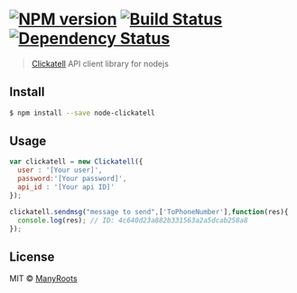 #  [![NPM version][npm-image]][npm-url] [![Build Status][travis-image]][travis-url] [![Dependency Status][daviddm-url]][daviddm-image]

> [Clickatell](http://www.clickatell.com) API client library for nodejs


## Install

```sh
$ npm install --save node-clickatell
```


## Usage

```js
var clickatell = new Clickatell({
  user : '[Your user]',
  password:'[Your password]',
  api_id : '[Your api ID]'
});

clickatell.sendmsg("message to send",['ToPhoneNumber'],function(res){
  console.log(res); // ID: 4c640d23a882b331563a2a5dcab258a8
});
```


## License

MIT © [ManyRoots](http://www.manyroots.es)


[npm-url]: https://npmjs.org/package/node-clickatell
[npm-image]: https://badge.fury.io/js/node-clickatell.svg
[travis-url]: https://travis-ci.org/Manyroots/node-clickatell
[travis-image]: https://travis-ci.org/Manyroots/node-clickatell.svg?branch=master
[daviddm-url]: https://david-dm.org/Manyroots/node-clickatell.svg?theme=shields.io
[daviddm-image]: https://david-dm.org/Manyroots/node-clickatell

